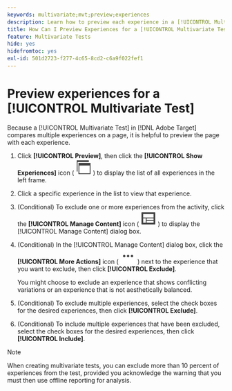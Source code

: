 ```yaml
---
keywords: multivariate;mvt;preview;experiences
description: Learn how to preview each experience in a [!UICONTROL Multivariate Test] (MVT) activity in [!DNL Adobe Target] using the [!UICONTROL Visual Experience Composer] (VEC).
title: How Can I Preview Experiences for a [!UICONTROL Multivariate Test] (MVT)?
feature: Multivariate Tests
hide: yes
hidefromtoc: yes
exl-id: 501d2723-f277-4c65-8cd2-c6a9f022fef1
---
```

# Preview experiences for a [!UICONTROL Multivariate Test]

Because a [!UICONTROL Multivariate Test] in [!DNL Adobe Target] compares multiple experiences on a page, it is helpful to preview the page with each experience.

1. Click **[!UICONTROL Preview]**, then click the **[!UICONTROL Show Experiences]** icon ( ![Show Experiences icon](/help/main/assets/icons/WebPages.svg) ) to display the list of all experiences in the left frame.

1. Click a specific experience in the list to view that experience.

1. (Conditional) To exclude one or more experiences from the activity, click the **[!UICONTROL Manage Content]** icon ( ![Manage Content icon](/help/main/assets/icons/Experience.svg) ) to display the [!UICONTROL Manage Content] dialog box.

1. (Conditional) In the [!UICONTROL Manage Content] dialog box, click the **[!UICONTROL More Actions]** icon ( ![More Actions icon](/help/main/assets/icons/MoreSmallList.svg) ) next to the experience that you want to exclude, then click **[!UICONTROL Exclude]**.

   You might choose to exclude an experience that shows conflicting variations or an experience that is not aesthetically balanced.

1. (Conditional) To exclude multiple experiences, select the check boxes for the desired experiences, then click **[!UICONTROL Exclude]**.

1. (Conditional) To include multiple experiences that have been excluded, select the check boxes for the desired experiences, then click **[!UICONTROL Include]**.

>[!NOTE]
>
>When creating multivariate tests, you can exclude more than 10 percent of experiences from the test, provided you acknowledge the warning that you must then use offline reporting for analysis.
